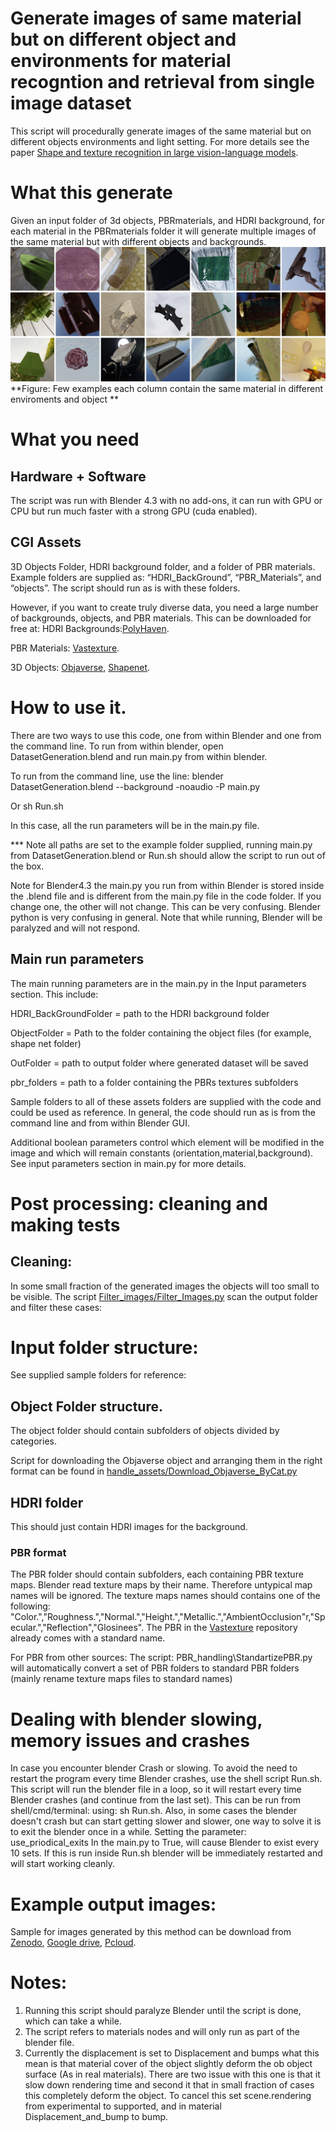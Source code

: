 #  Generate images of same  material but on different object and environments for material recogntion and retrieval from single image dataset

 
This script will procedurally generate images of the same material but on different objects   environments and light setting.
For more details see the paper [Shape and texture recognition in large vision-language models](https://arxiv.org/pdf/2503.23062).

# What this generate
Given an input folder of 3d objects, PBRmaterials, and HDRI background, for each material in the PBRmaterials folder it will generate multiple images of the same  material but with different objects and backgrounds.  
![](/Figure1.jpg)
**Figure: Few examples each column contain the same material in different enviroments and object **



# What you need
## Hardware + Software
The script was run with Blender 4.3  with no add-ons, it can run with GPU or CPU but run much faster with a strong GPU (cuda enabled).

## CGI Assets  
 
3D Objects Folder, HDRI background folder, and a folder of PBR materials. Example folders are supplied as: “HDRI_BackGround”, “PBR_Materials”, and “objects”.
The script should run as is with these folders.

However, if you want to create truly diverse data, you need a large number of backgrounds, objects, and PBR materials. This can be downloaded for free at:
HDRI Backgrounds:[PolyHaven](https://polyhaven.com/).

PBR Materials: [Vastexture](https://sites.google.com/view/infinitexture/home).
 
3D  Objects: [Objaverse](https://objaverse.allenai.org/), [Shapenet](https://shapenet.org/). 


# How to use it.
There are two ways to use this code, one from within Blender and one from the command line.
To run from within blender, open DatasetGeneration.blend and run  main.py from within blender.

To run from the command line, use the line:
blender DatasetGeneration.blend --background -noaudio -P  main.py

Or sh Run.sh

In this case, all the run parameters will be in the main.py file.


*** Note all paths are set to the example folder supplied, running main.py from DatasetGeneration.blend or  Run.sh should allow the script to run out of the box.

Note for Blender4.3  the main.py you run from within Blender is stored inside the .blend file and is different from the main.py file in the code folder.
If you change one, the other will not change.
This can be very confusing. Blender python is very confusing in general.
Note that while running, Blender will be paralyzed and will not respond.



## Main run parameters

The main running parameters are in the main.py in the Input parameters section.
This include:

HDRI_BackGroundFolder = path to the HDRI background folder

ObjectFolder = Path to the folder containing the object files (for example, shape net folder)

OutFolder = path to output folder where generated dataset will be saved

pbr_folders  = path to a folder containing the PBRs textures subfolders

Sample folders to all of these assets folders are supplied with the code and could be used as reference.
In general, the code should run as is from the command line and from within Blender GUI.

Additional boolean parameters control which element will be modified in the image and which will remain constants (orientation,material,background). See input parameters section in main.py for more details.

# Post processing: cleaning and making tests
## Cleaning:
In some small fraction of the generated images the objects will too small to be visible. The script [Filter_images/Filter_Images.py](https://github.com/sagieppel/Can-vision-language-models-understand-and-match-3D-shapes/blob/main/Filter_images/Filter_Images.py) scan the output folder and filter these cases:


# Input folder structure:
See supplied sample folders for reference:

## Object Folder structure.
The object folder should contain  subfolders of objects divided by categories.

Script for downloading the Objaverse object and arranging them in the right format can be found in [handle_assets/Download_Objaverse_ByCat.py](https://github.com/sagieppel/Can-vision-language-models-understand-and-match-3D-shapes/blob/main/handle_assets/Download_Objaverse_ByCat.py)

## HDRI folder
This should just contain HDRI images for the background.

### PBR format
The PBR folder should contain subfolders, each containing PBR texture maps.
Blender read texture maps by their name. Therefore untypical map names will be ignored. The texture maps names should contains one of the following: "Color.","Roughness.","Normal.","Height.","Metallic.","AmbientOcclusion"r,"Specular.","Reflection","Glosinees". The PBR in the [Vastexture](https://sites.google.com/view/infinitexture/home) repository already comes with a standard name.

For PBR from other sources: The script: PBR_handling\StandartizePBR.py will automatically convert a set of PBR folders to standard PBR folders (mainly rename texture maps files to standard names)



# Dealing with blender slowing, memory  issues and crashes
In case you encounter blender Crash or slowing. To avoid the need to restart the program every time Blender crashes, use the shell script Run.sh. This script will run the blender file in a loop, so it will restart every time Blender crashes (and continue from the last set). This can be run from shell/cmd/terminal: using: sh Run.sh.
Also, in some cases the blender doesn't crash but  can start getting slower and slower, one way to solve it is to exit the blender once in  a while. Setting the parameter: use_priodical_exits
In the main.py to True, will cause Blender to exist every 10 sets. If this is run inside Run.sh blender will be immediately restarted and will start working cleanly.

# Example output images:
Sample for images generated by this method can be download from [Zenodo](https://zenodo.org/records/14681299), [Google drive](https://drive.google.com/drive/folders/1pxSnX-qpBfcQ47BbPQmy8pbURk0vXMzu?usp=drive_link), [Pcloud](https://e.pcloud.link/publink/show?code=kZz7FKZ8xfKSIHppBShSuU65cxBvQkorVXV).

# Notes:
1) Running this script should paralyze Blender until the script is done, which can take a while.
2) The script refers to materials nodes and will only run as part of the blender file.
3) Currently the displacement is set to Displacement and bumps what this mean is that material cover of the object slightly deform the ob object surface (As in real materials).
There are two issue with this one is that it slow down rendering time and second it that in small fraction of cases this completely deform the object.
To cancel this set scene.rendering from experimental to supported, and in material Displacement_and_bump to bump.


